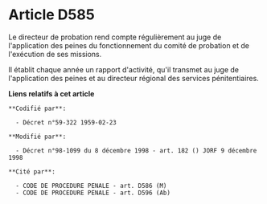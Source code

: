 # Article D585

Le directeur de probation rend compte régulièrement au juge de l'application des peines du fonctionnement du comité de
probation et de l'exécution de ses missions.

Il établit chaque année un rapport d'activité, qu'il transmet au juge de l'application des peines et au directeur régional
des services pénitentiaires.

**Liens relatifs à cet article**

	**Codifié par**:

	  - Décret n°59-322 1959-02-23

	**Modifié par**:

	  - Décret n°98-1099 du 8 décembre 1998 - art. 182 () JORF 9 décembre 1998

	**Cité par**:

	  - CODE DE PROCEDURE PENALE - art. D586 (M)
	  - CODE DE PROCEDURE PENALE - art. D596 (Ab)
